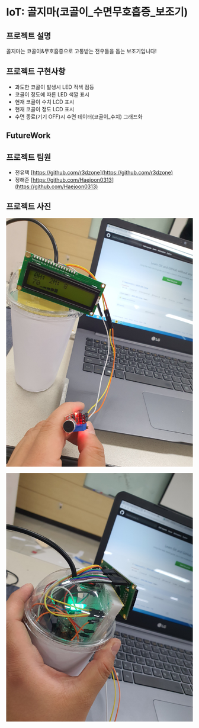 # IoT: 골지마(코골이\_수면무호흡증\_보조기)

## 프로젝트 설명

골지마는 코골이&무호흡증으로 고통받는 전우들을 돕는 보조기입니다!

## 프로젝트 구현사항

* 과도한 코골이 발생시 LED 적색 점등
* 코골이 정도에 따른 LED 색깔 표시
* 현재 코골이 수치 LCD 표시
* 현재 코골이 정도 LCD 표시
* 수면 종료(기기 OFF)시 수면 데이터(코골이_수치) 그래프화

## FutureWork


## 프로젝트 팀원

* 전유택 [https://github.com/r3dzone](https://github.com/r3dzone)
* 정해준 [https://github.com/Haejoon0313](https://github.com/Haejoon0313)

## 프로젝트 사진

![front](./Prototype_front.jpg)

![back](./Prototpe_back.jpg)